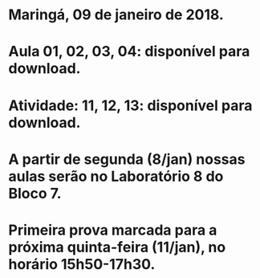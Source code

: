 # Maringá, 09 de janeiro de 2018.
# Aula 01, 02, 03, 04: disponível para download.
# Atividade: 11, 12, 13: disponível para download.
#
# A partir de segunda (8/jan) nossas aulas serão no Laboratório 8 do Bloco 7.
# Primeira prova marcada para a próxima quinta-feira (11/jan), no horário 15h50-17h30.
